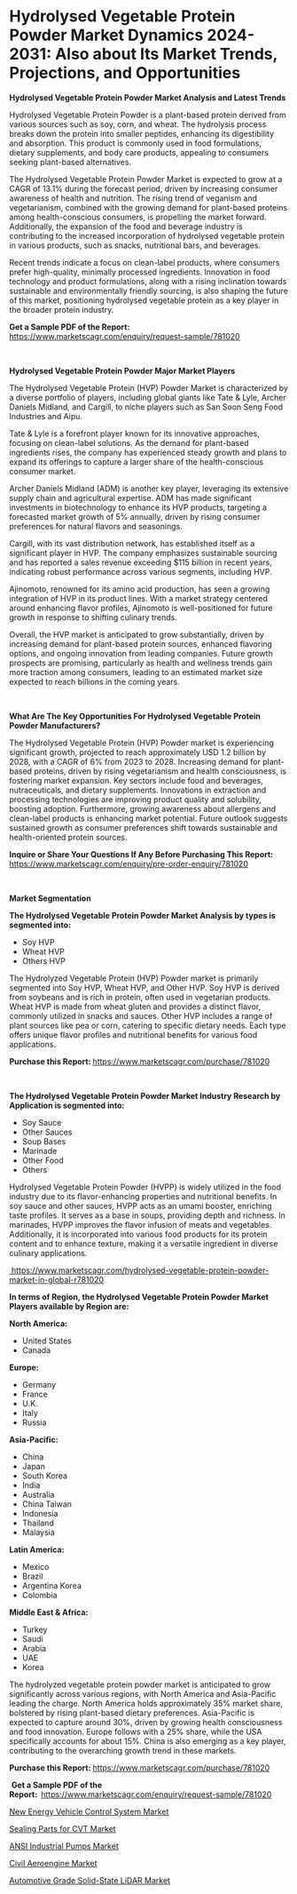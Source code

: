 <p><h1>Hydrolysed Vegetable Protein Powder Market Dynamics 2024-2031: Also about Its Market Trends, Projections, and Opportunities</h1></p><p><strong>Hydrolysed Vegetable Protein Powder Market Analysis and Latest Trends</strong></p>
<p><p>Hydrolysed Vegetable Protein Powder is a plant-based protein derived from various sources such as soy, corn, and wheat. The hydrolysis process breaks down the protein into smaller peptides, enhancing its digestibility and absorption. This product is commonly used in food formulations, dietary supplements, and body care products, appealing to consumers seeking plant-based alternatives.</p><p>The Hydrolysed Vegetable Protein Powder Market is expected to grow at a CAGR of 13.1% during the forecast period, driven by increasing consumer awareness of health and nutrition. The rising trend of veganism and vegetarianism, combined with the growing demand for plant-based proteins among health-conscious consumers, is propelling the market forward. Additionally, the expansion of the food and beverage industry is contributing to the increased incorporation of hydrolysed vegetable protein in various products, such as snacks, nutritional bars, and beverages.</p><p>Recent trends indicate a focus on clean-label products, where consumers prefer high-quality, minimally processed ingredients. Innovation in food technology and product formulations, along with a rising inclination towards sustainable and environmentally friendly sourcing, is also shaping the future of this market, positioning hydrolysed vegetable protein as a key player in the broader protein industry.</p></p>
<p><strong>Get a Sample PDF of the Report:&nbsp;</strong> <a href="https://www.marketscagr.com/enquiry/request-sample/781020?utm_campaign=1282&utm_medium=2&utm_source=Github&utm_content=ia&utm_term=15102024&utm_id=hydrolysed-vegetable-protein-powder">https://www.marketscagr.com/enquiry/request-sample/781020</a></p>
<p>&nbsp;</p>
<p><strong>Hydrolysed Vegetable Protein Powder Major Market Players</strong></p>
<p><p>The Hydrolysed Vegetable Protein (HVP) Powder Market is characterized by a diverse portfolio of players, including global giants like Tate & Lyle, Archer Daniels Midland, and Cargill, to niche players such as San Soon Seng Food Industries and Aipu. </p><p>Tate & Lyle is a forefront player known for its innovative approaches, focusing on clean-label solutions. As the demand for plant-based ingredients rises, the company has experienced steady growth and plans to expand its offerings to capture a larger share of the health-conscious consumer market.</p><p>Archer Daniels Midland (ADM) is another key player, leveraging its extensive supply chain and agricultural expertise. ADM has made significant investments in biotechnology to enhance its HVP products, targeting a forecasted market growth of 5% annually, driven by rising consumer preferences for natural flavors and seasonings.</p><p>Cargill, with its vast distribution network, has established itself as a significant player in HVP. The company emphasizes sustainable sourcing and has reported a sales revenue exceeding $115 billion in recent years, indicating robust performance across various segments, including HVP.</p><p>Ajinomoto, renowned for its amino acid production, has seen a growing integration of HVP in its product lines. With a market strategy centered around enhancing flavor profiles, Ajinomoto is well-positioned for future growth in response to shifting culinary trends.</p><p>Overall, the HVP market is anticipated to grow substantially, driven by increasing demand for plant-based protein sources, enhanced flavoring options, and ongoing innovation from leading companies. Future growth prospects are promising, particularly as health and wellness trends gain more traction among consumers, leading to an estimated market size expected to reach billions in the coming years.</p></p>
<p>&nbsp;</p>
<p><strong>What Are The Key Opportunities For Hydrolysed Vegetable Protein Powder Manufacturers?</strong></p>
<p><p>The Hydrolysed Vegetable Protein (HVP) Powder market is experiencing significant growth, projected to reach approximately USD 1.2 billion by 2028, with a CAGR of 6% from 2023 to 2028. Increasing demand for plant-based proteins, driven by rising vegetarianism and health consciousness, is fostering market expansion. Key sectors include food and beverages, nutraceuticals, and dietary supplements. Innovations in extraction and processing technologies are improving product quality and solubility, boosting adoption. Furthermore, growing awareness about allergens and clean-label products is enhancing market potential. Future outlook suggests sustained growth as consumer preferences shift towards sustainable and health-oriented protein sources.</p></p>
<p><strong>Inquire or Share Your Questions If Any Before Purchasing This Report:</strong> <a href="https://www.marketscagr.com/enquiry/pre-order-enquiry/781020?utm_campaign=1282&utm_medium=2&utm_source=Github&utm_content=ia&utm_term=15102024&utm_id=hydrolysed-vegetable-protein-powder">https://www.marketscagr.com/enquiry/pre-order-enquiry/781020</a></p>
<p>&nbsp;</p>
<p><strong>Market Segmentation</strong></p>
<p><strong>The Hydrolysed Vegetable Protein Powder Market Analysis by types is segmented into:</strong></p>
<p><ul><li>Soy HVP</li><li>Wheat HVP</li><li>Others HVP</li></ul></p>
<p><p>The Hydrolyzed Vegetable Protein (HVP) Powder market is primarily segmented into Soy HVP, Wheat HVP, and Other HVP. Soy HVP is derived from soybeans and is rich in protein, often used in vegetarian products. Wheat HVP is made from wheat gluten and provides a distinct flavor, commonly utilized in snacks and sauces. Other HVP includes a range of plant sources like pea or corn, catering to specific dietary needs. Each type offers unique flavor profiles and nutritional benefits for various food applications.</p></p>
<p><strong>Purchase this Report:&nbsp;</strong><a href="https://www.marketscagr.com/purchase/781020?utm_campaign=1282&utm_medium=2&utm_source=Github&utm_content=ia&utm_term=15102024&utm_id=hydrolysed-vegetable-protein-powder">https://www.marketscagr.com/purchase/781020</a></p>
<p>&nbsp;</p>
<p><strong>The Hydrolysed Vegetable Protein Powder Market Industry Research by Application is segmented into:</strong></p>
<p><ul><li>Soy Sauce</li><li>Other Sauces</li><li>Soup Bases</li><li>Marinade</li><li>Other Food</li><li>Others</li></ul></p>
<p><p>Hydrolysed Vegetable Protein Powder (HVPP) is widely utilized in the food industry due to its flavor-enhancing properties and nutritional benefits. In soy sauce and other sauces, HVPP acts as an umami booster, enriching taste profiles. It serves as a base in soups, providing depth and richness. In marinades, HVPP improves the flavor infusion of meats and vegetables. Additionally, it is incorporated into various food products for its protein content and to enhance texture, making it a versatile ingredient in diverse culinary applications.</p></p>
<p><a href="https://www.marketscagr.com/hydrolysed-vegetable-protein-powder-market-in-global-r781020?utm_campaign=1282&utm_medium=2&utm_source=Github&utm_content=ia&utm_term=15102024&utm_id=hydrolysed-vegetable-protein-powder">&nbsp;https://www.marketscagr.com/hydrolysed-vegetable-protein-powder-market-in-global-r781020</a></p>
<p><strong>In terms of Region, the Hydrolysed Vegetable Protein Powder Market Players available by Region are:</strong></p>
<p>
    <p> <strong> North America: </strong>
        <ul>
            <li>United States</li>
            <li>Canada</li>
        </ul>
        </p> 
    <p> <strong> Europe: </strong>
        <ul>
            <li>Germany</li>
            <li>France</li>
            <li>U.K.</li>
            <li>Italy</li>
            <li>Russia</li>
        </ul>
        </p> 
    <p> <strong> Asia-Pacific: </strong>
        <ul>
            <li>China</li>
            <li>Japan</li>
            <li>South Korea</li>
            <li>India</li>
            <li>Australia</li>
            <li>China Taiwan</li>
            <li>Indonesia</li>
            <li>Thailand</li>
            <li>Malaysia</li>
        </ul>
        </p> 
    <p> <strong> Latin America: </strong>
        <ul>
            <li>Mexico</li>
            <li>Brazil</li>
            <li>Argentina Korea</li>
            <li>Colombia</li>
        </ul>
        </p> 
    <p> <strong> Middle East & Africa: </strong>
        <ul>
            <li>Turkey</li>
            <li>Saudi</li>
            <li>Arabia</li>
            <li>UAE</li>
            <li>Korea</li>
        </ul>
    </p>
    </p>
<p><p>The hydrolyzed vegetable protein powder market is anticipated to grow significantly across various regions, with North America and Asia-Pacific leading the charge. North America holds approximately 35% market share, bolstered by rising plant-based dietary preferences. Asia-Pacific is expected to capture around 30%, driven by growing health consciousness and food innovation. Europe follows with a 25% share, while the USA specifically accounts for about 15%. China is also emerging as a key player, contributing to the overarching growth trend in these markets.</p></p>
<p><strong>Purchase this Report: </strong><a href="https://www.marketscagr.com/purchase/781020?utm_campaign=1282&utm_medium=2&utm_source=Github&utm_content=ia&utm_term=15102024&utm_id=hydrolysed-vegetable-protein-powder">https://www.marketscagr.com/purchase/781020</a></p>
<p>&nbsp;<strong>Get a Sample PDF of the Report:&nbsp;&nbsp;</strong><a href="https://www.marketscagr.com/enquiry/request-sample/781020?utm_campaign=1282&utm_medium=2&utm_source=Github&utm_content=ia&utm_term=15102024&utm_id=hydrolysed-vegetable-protein-powder">https://www.marketscagr.com/enquiry/request-sample/781020</a></p>
<p><strong></strong></p>
<p><p><a href="https://www.linkedin.com/pulse/global-new-energy-vehicle-control-system-market-trends-analysis-nrcee?utm_campaign=1282&utm_medium=2&utm_source=Github&utm_content=ia&utm_term=15102024&utm_id=hydrolysed-vegetable-protein-powder">New Energy Vehicle Control System Market</a></p><p><a href="https://www.linkedin.com/pulse/emerging-trends-sealing-parts-cvt-market-global-outlook-future-fzbee?utm_campaign=1282&utm_medium=2&utm_source=Github&utm_content=ia&utm_term=15102024&utm_id=hydrolysed-vegetable-protein-powder">Sealing Parts for CVT Market</a></p><p><a href="https://github.com/guneycigdem35/Market-Research-Report-List-5/blob/main/ansi-industrial-pumps-market.md?utm_campaign=1282&utm_medium=2&utm_source=Github&utm_content=ia&utm_term=15102024&utm_id=hydrolysed-vegetable-protein-powder">ANSI Industrial Pumps Market</a></p><p><a href="https://www.linkedin.com/pulse/civil-aeroengine-market-navigating-challenges-unlocking-potential-ylene?utm_campaign=1282&utm_medium=2&utm_source=Github&utm_content=ia&utm_term=15102024&utm_id=hydrolysed-vegetable-protein-powder">Civil Aeroengine Market</a></p><p><a href="https://www.linkedin.com/pulse/automotive-grade-solid-state-lidar-market-analysis-product-segmentation-uanoe?utm_campaign=1282&utm_medium=2&utm_source=Github&utm_content=ia&utm_term=15102024&utm_id=hydrolysed-vegetable-protein-powder">Automotive Grade Solid-State LiDAR Market</a></p></p>